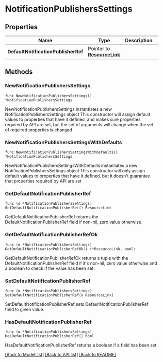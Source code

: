 # NotificationPublishersSettings

## Properties

Name | Type | Description | Notes
------------ | ------------- | ------------- | -------------
**DefaultNotificationPublisherRef** | Pointer to [**ResourceLink**](ResourceLink.md) |  | [optional] 

## Methods

### NewNotificationPublishersSettings

`func NewNotificationPublishersSettings() *NotificationPublishersSettings`

NewNotificationPublishersSettings instantiates a new NotificationPublishersSettings object
This constructor will assign default values to properties that have it defined,
and makes sure properties required by API are set, but the set of arguments
will change when the set of required properties is changed

### NewNotificationPublishersSettingsWithDefaults

`func NewNotificationPublishersSettingsWithDefaults() *NotificationPublishersSettings`

NewNotificationPublishersSettingsWithDefaults instantiates a new NotificationPublishersSettings object
This constructor will only assign default values to properties that have it defined,
but it doesn't guarantee that properties required by API are set

### GetDefaultNotificationPublisherRef

`func (o *NotificationPublishersSettings) GetDefaultNotificationPublisherRef() ResourceLink`

GetDefaultNotificationPublisherRef returns the DefaultNotificationPublisherRef field if non-nil, zero value otherwise.

### GetDefaultNotificationPublisherRefOk

`func (o *NotificationPublishersSettings) GetDefaultNotificationPublisherRefOk() (*ResourceLink, bool)`

GetDefaultNotificationPublisherRefOk returns a tuple with the DefaultNotificationPublisherRef field if it's non-nil, zero value otherwise
and a boolean to check if the value has been set.

### SetDefaultNotificationPublisherRef

`func (o *NotificationPublishersSettings) SetDefaultNotificationPublisherRef(v ResourceLink)`

SetDefaultNotificationPublisherRef sets DefaultNotificationPublisherRef field to given value.

### HasDefaultNotificationPublisherRef

`func (o *NotificationPublishersSettings) HasDefaultNotificationPublisherRef() bool`

HasDefaultNotificationPublisherRef returns a boolean if a field has been set.


[[Back to Model list]](../README.md#documentation-for-models) [[Back to API list]](../README.md#documentation-for-api-endpoints) [[Back to README]](../README.md)


